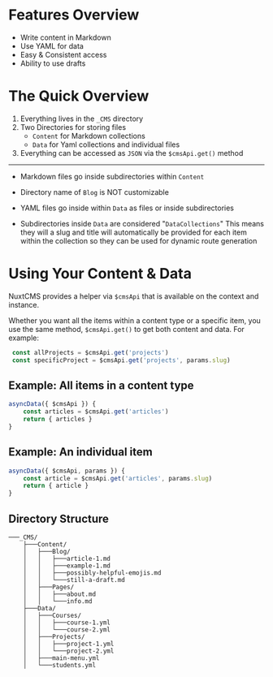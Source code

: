 # Features Overview

- Write content in Markdown
- Use YAML for data
- Easy & Consistent access
- Ability to use drafts

# The Quick Overview
1. Everything lives in the `_CMS` directory
2. Two Directories for storing files
    - `Content` for Markdown collections
    - `Data` for Yaml collections and individual files
3. Everything can be accessed as `JSON` via the `$cmsApi.get()` method

---

- Markdown files go inside subdirectories within `Content`

- Directory name of `Blog` is NOT customizable

- YAML files go inside within `Data` as files or inside subdirectories

- Subdirectories inside `Data` are considered "`DataCollections`"
  This means they will a slug and title will automatically be provided for each
  item within the collection so they can be used for dynamic route generation


# Using Your Content & Data

NuxtCMS provides a helper via `$cmsApi` that is available on the context and instance.

Whether you want all the items within a content type or a specific item, you use the same method, `$cmsApi.get()` to get both content and data. For example:

```js
 const allProjects = $cmsApi.get('projects')
 const specificProject = $cmsApi.get('projects', params.slug)
```


## Example: All items in a content type
```js
asyncData({ $cmsApi }) {
    const articles = $cmsApi.get('articles')
    return { articles }
}
```

## Example: An individual item
```js
asyncData({ $cmsApi, params }) {
    const article = $cmsApi.get('articles', params.slug)
    return { article }
}
```

## Directory Structure
```
───_CMS/
    ├───Content/
    │   ├───Blog/
    │   │   ├───article-1.md
    │   │   ├───example-1.md
    │   │   ├───possibly-helpful-emojis.md
    │   │   └───still-a-draft.md
    │   ├───Pages/
    │   │   ├───about.md
    │   │   └───info.md
    ├───Data/
    │   ├───Courses/
    │   │   ├───course-1.yml
    │   │   └───course-2.yml
    │   ├───Projects/
    │   │   ├───project-1.yml
    │   │   └───project-2.yml
    │   ├───main-menu.yml
    │   └───students.yml
```